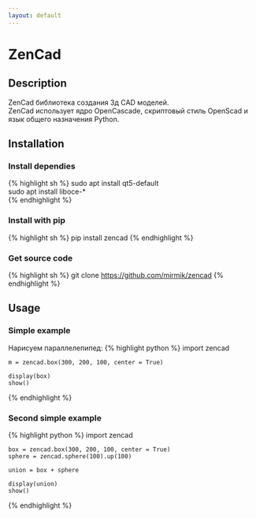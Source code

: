 ```yaml
---
layout: default
---
```


# ZenCad

## Description
ZenCad библиотека создания 3д CAD моделей.  
ZenCad использует ядро OpenCascade, скриптовый стиль OpenScad и язык общего назначения Python.  

## Installation

### Install dependies

{% highlight sh %}
	sudo apt install qt5-default  
	sudo apt install liboce-*  
{% endhighlight %}

### Install with pip

{% highlight sh %}
	pip install zencad
{% endhighlight %}

### Get source code

{% highlight sh %}
	git clone https://github.com/mirmik/zencad
{% endhighlight %}

## Usage

### Simple example

Нарисуем параллелепипед:
{% highlight python %}
	import zencad
	
	m = zencad.box(300, 200, 100, center = True)
	
	display(box)
	show()
{% endhighlight %}

### Second simple example
{% highlight python %}
	import zencad
	
	box = zencad.box(300, 200, 100, center = True)
	sphere = zencad.sphere(100).up(100)
	
	union = box + sphere
	
	display(union)
	show()
{% endhighlight %}